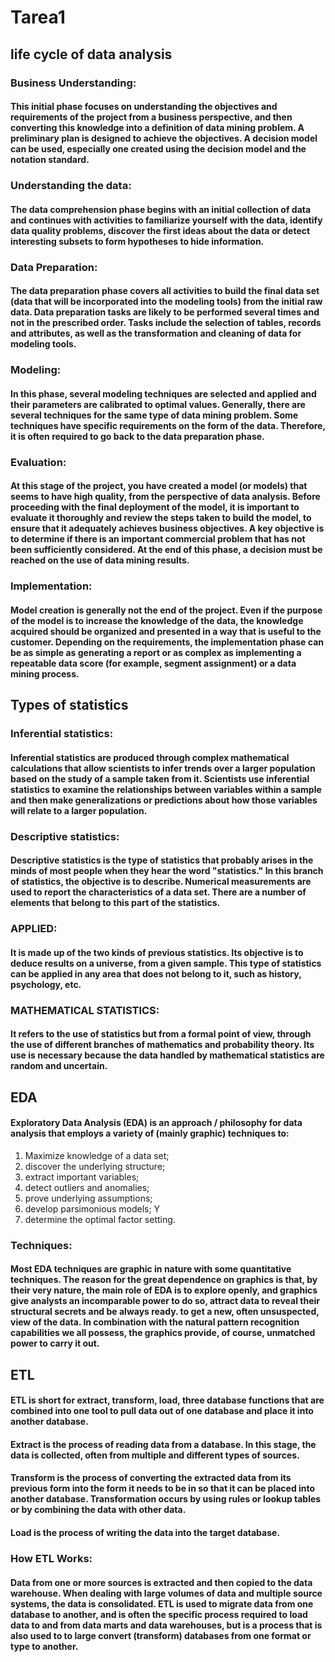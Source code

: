 # Tarea1

## life cycle of data analysis

### Business Understanding:
#### This initial phase focuses on understanding the objectives and requirements of the project from a business perspective, and then converting this knowledge into a definition of data mining problem. A preliminary plan is designed to achieve the objectives. A decision model can be used, especially one created using the decision model and the notation standard.

### Understanding the data:
#### The data comprehension phase begins with an initial collection of data and continues with activities to familiarize yourself with the data, identify data quality problems, discover the first ideas about the data or detect interesting subsets to form hypotheses to hide information. 

### Data Preparation:
####  The data preparation phase covers all activities to build the final data set (data that will be incorporated into the modeling tools) from the initial raw data. Data preparation tasks are likely to be performed several times and not in the prescribed order. Tasks include the selection of tables, records and attributes, as well as the transformation and cleaning of data for modeling tools.

### Modeling:
#### In this phase, several modeling techniques are selected and applied and their parameters are calibrated to optimal values. Generally, there are several techniques for the same type of data mining problem. Some techniques have specific requirements on the form of the data. Therefore, it is often required to go back to the data preparation phase.

### Evaluation:
#### At this stage of the project, you have created a model (or models) that seems to have high quality, from the perspective of data analysis. Before proceeding with the final deployment of the model, it is important to evaluate it thoroughly and review the steps taken to build the model, to ensure that it adequately achieves business objectives. A key objective is to determine if there is an important commercial problem that has not been sufficiently considered. At the end of this phase, a decision must be reached on the use of data mining results.

### Implementation:
#### Model creation is generally not the end of the project. Even if the purpose of the model is to increase the knowledge of the data, the knowledge acquired should be organized and presented in a way that is useful to the customer. Depending on the requirements, the implementation phase can be as simple as generating a report or as complex as implementing a repeatable data score (for example, segment assignment) or a data mining process.

## Types of statistics

### Inferential statistics:
#### Inferential statistics are produced through complex mathematical calculations that allow scientists to infer trends over a larger population based on the study of a sample taken from it. Scientists use inferential statistics to examine the relationships between variables within a sample and then make generalizations or predictions about how those variables will relate to a larger population.

### Descriptive statistics:
#### Descriptive statistics is the type of statistics that probably arises in the minds of most people when they hear the word "statistics." In this branch of statistics, the objective is to describe. Numerical measurements are used to report the characteristics of a data set. There are a number of elements that belong to this part of the statistics.

### APPLIED:
####  It is made up of the two kinds of previous statistics. Its objective is to deduce results on a universe, from a given sample. This type of statistics can be applied in any area that does not belong to it, such as history, psychology, etc.

### MATHEMATICAL STATISTICS:
#### It refers to the use of statistics but from a formal point of view, through the use of different branches of mathematics and probability theory. Its use is necessary because the data handled by mathematical statistics are random and uncertain.

## EDA
#### Exploratory Data Analysis (EDA) is an approach / philosophy for data analysis that employs a variety of (mainly graphic) techniques to:
1. Maximize knowledge of a data set;
2. discover the underlying structure;
3. extract important variables;
4. detect outliers and anomalies;
5. prove underlying assumptions;
6. develop parsimonious models; Y
7. determine the optimal factor setting.

### Techniques:
#### Most EDA techniques are graphic in nature with some quantitative techniques. The reason for the great dependence on graphics is that, by their very nature, the main role of EDA is to explore openly, and graphics give analysts an incomparable power to do so, attract data to reveal their structural secrets and be always ready. to get a new, often unsuspected, view of the data. In combination with the natural pattern recognition capabilities we all possess, the graphics provide, of course, unmatched power to carry it out.

## ETL
#### ETL is short for extract, transform, load, three database functions that are combined into one tool to pull data out of one database and place it into another database.
#### Extract is the process of reading data from a database. In this stage, the data is collected, often from multiple and different types of sources.

#### Transform is the process of converting the extracted data from its previous form into the form it needs to be in so that it can be placed into another database. Transformation occurs by using rules or lookup tables or by combining the data with other data.

#### Load is the process of writing the data into the target database.

### How ETL Works:
#### Data from one or more sources is extracted and then copied to the data warehouse. When dealing with large volumes of data and multiple source systems, the data is consolidated. ETL is used to migrate data from one database to another, and is often the specific process required to load data to and from data marts and data warehouses, but is a process that is also used to to large convert (transform) databases from one format or type to another.


